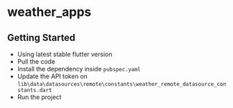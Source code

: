 # weather_apps

## Getting Started

- Using latest stable flutter version
- Pull the code
- Install the dependency inside `pubspec.yaml`
- Update the API token on `lib\data\datasources\remote\constants\weather_remote_datasource_constants.dart`
- Run the project